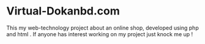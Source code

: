 # Virtual-Dokanbd.com
This my web-technology project about an online shop, developed using php and html . If anyone has interest working on my project just knock me up !
